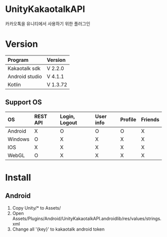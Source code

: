# UnityKakaotalkAPI

카카오톡을 유니티에서 사용하기 위한 플러그인

# Version

| Program        | Version  |
| :------------- | :------- |
| Kakaotalk sdk  | V 2.2.0  |
| Android studio | V 4.1.1  |
| Kotlin         | V 1.3.72 |

## Support OS

| OS       | REST API | Login, Logout | User info | Profile | Friends |
| :------- | :------- | :------------ | :-------- | :------ | :------ |
| Android  | X        | O             | O         | O       | X       |
| Windows  | O        | X             | X         | X       | X       |
| IOS      | X        | X             | X         | X       | X       |
| WebGL    | O        | X             | X         | X       | X       |

# Install

## Android

1. Copy Unity/* to Assets/
2. Open Assets/Plugins/Android/UnityKakaotalkAPI.androidlib/res/values/strings.xml
3. Change all '{key}' to kakaotalk android token